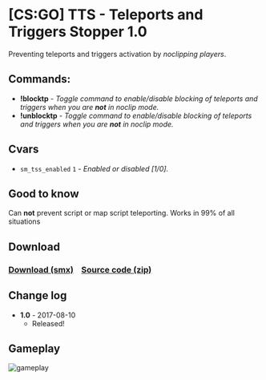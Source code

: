 # [CS:GO] TTS - Teleports and Triggers Stopper 1.0
Preventing teleports and triggers activation by *_noclipping players_*.

## Commands:
  - **!blocktp** - *_Toggle command to enable/disable blocking of teleports and triggers when you are **not** in noclip mode._*
  - **!unblocktp** - *_Toggle command to enable/disable blocking of teleports and triggers when you are **not** in noclip mode._*
 
## Cvars
  - `sm_tss_enabled` `1` - *_Enabled or disabled [1/0]._*
## Good to know
Can **not** prevent script or map script teleporting. Works in 99% of all situations

## Download
### [Download (smx)](https://github.com/IT-KiLLER/CSGO-TTS-Teleports-and-Triggers-Stopper/raw/master/TSS.smx)    [Source code (zip)](https://github.com/IT-KiLLER/CSGO-TTS-Teleports-and-Triggers-Stopper/archive/master.zip)

## Change log
- **1.0** - 2017-08-10
  - Released!
  
## Gameplay
![gameplay](https://image.ibb.co/bTtL1a/TTS.jpg)
